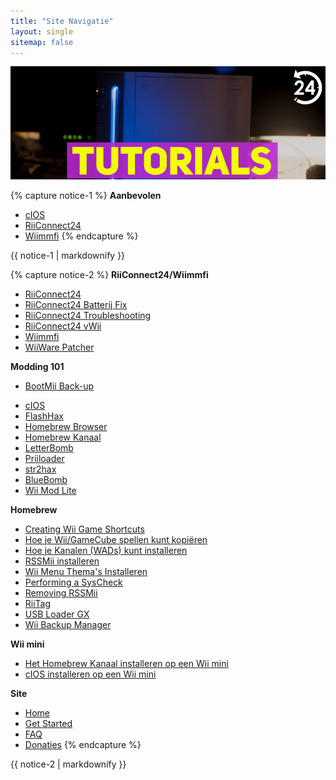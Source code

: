 ```yaml
---
title: "Site Navigatie"
layout: single
sitemap: false
---
```


![WiiTutorials](/images/WiiTutorials.jpg)

{% capture notice-1 %}
**Aanbevolen**

+ [cIOS](cios)
+ [RiiConnect24](riiconnect24)
+ [Wiimmfi](wiimmfi)
{% endcapture %}
<div class="notice--info">{{ notice-1 | markdownify }}</div>

{% capture notice-2 %}
**RiiConnect24/Wiimmfi**
+ [RiiConnect24](riiconnect24)
+ [RiiConnect24 Batterij Fix](riiconnect24-batteryfix)
+ [RiiConnect24 Troubleshooting](riiconnect24-troubleshooting)
+ [RiiConnect24 vWii](riiconnect24-vwii)
+ [Wiimmfi](wiimmfi)
+ [WiiWare Patcher](wiiwarepatcher)

**Modding 101**
* [BootMii Back-up](bootmii)
+ [cIOS](cios)
+ [FlashHax](flashhax)
+ [Homebrew Browser](hbb)
+ [Homebrew Kanaal](hbc)
+ [LetterBomb](letterbomb)
+ [Priiloader](priiloader)
+ [str2hax](str2hax)
+ [BlueBomb](bluebomb)
+ [Wii Mod Lite](wiimodlite)

**Homebrew**
+ [Creating Wii Game Shortcuts](wiigsc)
+ [Hoe je Wii/GameCube spellen kunt kopiëren](dump-games)
+ [Hoe je Kanalen (WADs) kunt installeren](dump-wads)
+ [RSSMii installeren](rssmii)
+ [Wii Menu Thema's Installeren](themes)
+ [Performing a SysCheck](syscheck)
+ [Removing RSSMii](rssmii-remove)
+ [RiiTag](riitag)
+ [USB Loader GX](usbloadergx)
+ [Wii Backup Manager](wiibackupmanager)

**Wii mini**
+ [Het Homebrew Kanaal installeren op een Wii mini](hbc-mini)
+ [cIOS installeren op een Wii mini](cios-mini)


**Site**
+ [Home](/)
+ [Get Started](get-started)
+ [FAQ](faq)
+ [Donaties](donations)
{% endcapture %}
<div class="notice--primary">{{ notice-2 | markdownify }}</div>
